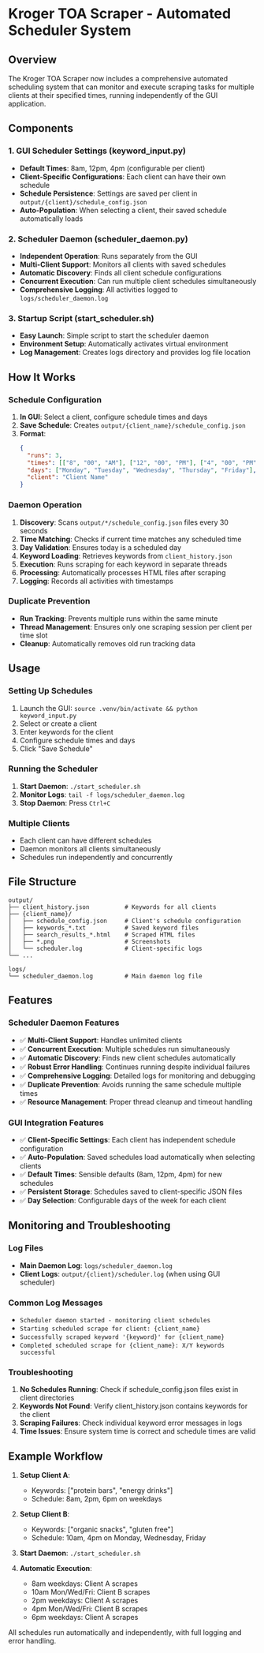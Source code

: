 # Kroger TOA Scraper - Automated Scheduler System

## Overview

The Kroger TOA Scraper now includes a comprehensive automated scheduling system that can monitor and execute scraping tasks for multiple clients at their specified times, running independently of the GUI application.

## Components

### 1. GUI Scheduler Settings (keyword_input.py)
- **Default Times**: 8am, 12pm, 4pm (configurable per client)
- **Client-Specific Configurations**: Each client can have their own schedule
- **Schedule Persistence**: Settings are saved per client in `output/{client}/schedule_config.json`
- **Auto-Population**: When selecting a client, their saved schedule automatically loads

### 2. Scheduler Daemon (scheduler_daemon.py)
- **Independent Operation**: Runs separately from the GUI
- **Multi-Client Support**: Monitors all clients with saved schedules
- **Automatic Discovery**: Finds all client schedule configurations
- **Concurrent Execution**: Can run multiple client schedules simultaneously
- **Comprehensive Logging**: All activities logged to `logs/scheduler_daemon.log`

### 3. Startup Script (start_scheduler.sh)
- **Easy Launch**: Simple script to start the scheduler daemon
- **Environment Setup**: Automatically activates virtual environment
- **Log Management**: Creates logs directory and provides log file location

## How It Works

### Schedule Configuration
1. **In GUI**: Select a client, configure schedule times and days
2. **Save Schedule**: Creates `output/{client_name}/schedule_config.json`
3. **Format**:
   ```json
   {
     "runs": 3,
     "times": [["8", "00", "AM"], ["12", "00", "PM"], ["4", "00", "PM"]],
     "days": ["Monday", "Tuesday", "Wednesday", "Thursday", "Friday"],
     "client": "Client Name"
   }
   ```

### Daemon Operation
1. **Discovery**: Scans `output/*/schedule_config.json` files every 30 seconds
2. **Time Matching**: Checks if current time matches any scheduled time
3. **Day Validation**: Ensures today is a scheduled day
4. **Keyword Loading**: Retrieves keywords from `client_history.json`
5. **Execution**: Runs scraping for each keyword in separate threads
6. **Processing**: Automatically processes HTML files after scraping
7. **Logging**: Records all activities with timestamps

### Duplicate Prevention
- **Run Tracking**: Prevents multiple runs within the same minute
- **Thread Management**: Ensures only one scraping session per client per time slot
- **Cleanup**: Automatically removes old run tracking data

## Usage

### Setting Up Schedules
1. Launch the GUI: `source .venv/bin/activate && python keyword_input.py`
2. Select or create a client
3. Enter keywords for the client
4. Configure schedule times and days
5. Click "Save Schedule"

### Running the Scheduler
1. **Start Daemon**: `./start_scheduler.sh`
2. **Monitor Logs**: `tail -f logs/scheduler_daemon.log`
3. **Stop Daemon**: Press `Ctrl+C`

### Multiple Clients
- Each client can have different schedules
- Daemon monitors all clients simultaneously
- Schedules run independently and concurrently

## File Structure

```
output/
├── client_history.json          # Keywords for all clients
├── {client_name}/
│   ├── schedule_config.json     # Client's schedule configuration
│   ├── keywords_*.txt           # Saved keyword files
│   ├── search_results_*.html    # Scraped HTML files
│   ├── *.png                    # Screenshots
│   └── scheduler.log            # Client-specific logs
└── ...

logs/
└── scheduler_daemon.log         # Main daemon log file
```

## Features

### Scheduler Daemon Features
- ✅ **Multi-Client Support**: Handles unlimited clients
- ✅ **Concurrent Execution**: Multiple schedules run simultaneously
- ✅ **Automatic Discovery**: Finds new client schedules automatically
- ✅ **Robust Error Handling**: Continues running despite individual failures
- ✅ **Comprehensive Logging**: Detailed logs for monitoring and debugging
- ✅ **Duplicate Prevention**: Avoids running the same schedule multiple times
- ✅ **Resource Management**: Proper thread cleanup and timeout handling

### GUI Integration Features
- ✅ **Client-Specific Settings**: Each client has independent schedule configuration
- ✅ **Auto-Population**: Saved schedules load automatically when selecting clients
- ✅ **Default Times**: Sensible defaults (8am, 12pm, 4pm) for new schedules
- ✅ **Persistent Storage**: Schedules saved to client-specific JSON files
- ✅ **Day Selection**: Configurable days of the week for each client

## Monitoring and Troubleshooting

### Log Files
- **Main Daemon Log**: `logs/scheduler_daemon.log`
- **Client Logs**: `output/{client}/scheduler.log` (when using GUI scheduler)

### Common Log Messages
- `Scheduler daemon started - monitoring client schedules`
- `Starting scheduled scrape for client: {client_name}`
- `Successfully scraped keyword '{keyword}' for {client_name}`
- `Completed scheduled scrape for {client_name}: X/Y keywords successful`

### Troubleshooting
1. **No Schedules Running**: Check if schedule_config.json files exist in client directories
2. **Keywords Not Found**: Verify client_history.json contains keywords for the client
3. **Scraping Failures**: Check individual keyword error messages in logs
4. **Time Issues**: Ensure system time is correct and schedule times are valid

## Example Workflow

1. **Setup Client A**:
   - Keywords: ["protein bars", "energy drinks"]
   - Schedule: 8am, 2pm, 6pm on weekdays

2. **Setup Client B**:
   - Keywords: ["organic snacks", "gluten free"]
   - Schedule: 10am, 4pm on Monday, Wednesday, Friday

3. **Start Daemon**: `./start_scheduler.sh`

4. **Automatic Execution**:
   - 8am weekdays: Client A scrapes
   - 10am Mon/Wed/Fri: Client B scrapes
   - 2pm weekdays: Client A scrapes
   - 4pm Mon/Wed/Fri: Client B scrapes
   - 6pm weekdays: Client A scrapes

All schedules run automatically and independently, with full logging and error handling.
